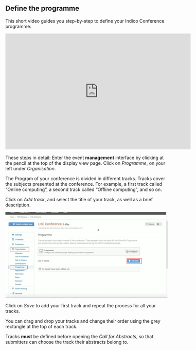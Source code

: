 
## Define the programme

This short video guides you step-by-step to define your Indico Conference programme:

<iframe width="576" height="360" frameborder="0" src="https://cds.cern.ch/video/2275411?showTitle=true" allowfullscreen></iframe>

These steps in detail:
Enter the event **management** interface by clicking at the pencil at the top of the display view page.
Click on _Programme_, on your left under _Organisation_.

The Program of your conference is divided in different tracks.
Tracks cover the subjects presented at the conference.
For example, a first track called “Online computing”, a second track called “Offline computing”, and so on.

Click on _Add track_, and select the title of your track, as well as a brief description.

![](/assets/conference_track.png)

Click on _Save_ to add your first track and repeat the process for all your tracks.

You can drag and drop your tracks and change their order using the grey rectangle at the top of each track.

Tracks **must** be defined before opening the _Call for Abstracts_, so that submitters can choose the track their abstracts belong to.
